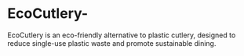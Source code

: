 # EcoCutlery-
EcoCutlery is an eco-friendly alternative to plastic cutlery, designed to reduce single-use plastic waste and promote sustainable dining.
